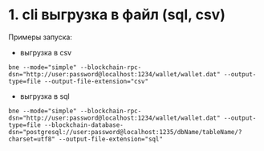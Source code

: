 # 1. cli выгрузка в файл (sql, csv)

Примеры запуска:
* выгрузка в csv
```shell
bne --mode="simple" --blockchain-rpc-dsn="http://user:password@localhost:1234/wallet/wallet.dat" --output-type=file --output-file-extension="csv"
```
* выгрузка в sql
```shell
bne --mode="simple" --blockchain-rpc-dsn="http://user:password@localhost:1234/wallet/wallet.dat" --output-type=file --blockchain-database-dsn="postgresql://user:password@localhost:1235/dbName/tableName/?charset=utf8" --output-file-extension="sql"
```